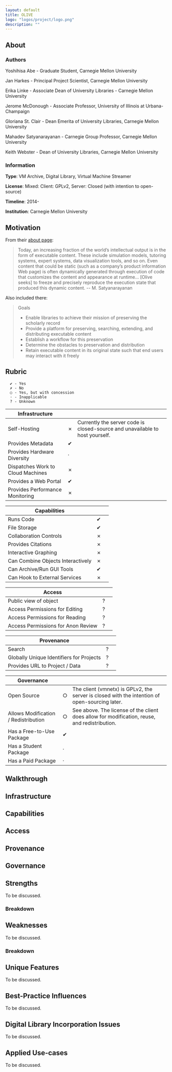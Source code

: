 ```yaml
---
layout: default
title: OLIVE
logo: "logos/project/logo.png"
description: ""
---
```


## About

### Authors

Yoshihisa Abe - Graduate Student, Carnegie Mellon University

Jan Harkes - Principal Project Scientist, Carnegie Mellon University

Erika Linke - Associate Dean of University Libraries - Carnegie Mellon University

Jerome McDonough - Associate Professor, University of Illinois at Urbana-Champaign

Gloriana St. Clair - Dean Emerita of University Libraries, Carnegie Mellon University

Mahadev Satyanarayanan - Carnegie Group Professor, Carnegie Mellon University

Keith Webster - Dean of University Libraries, Carnegie Mellon University

### Information

**Type**: VM Archive, Digital Library, Virtual Machine Streamer

**License**: Mixed: Client: GPLv2, Server: Closed (with intention to open-source)

**Timeline**: 2014-

**Institution**: Carnegie Mellon University

## Motivation

From their [about page](https://olivearchive.org/about/):

> Today, an increasing fraction of the world’s intellectual output is in the form of executable content. These include simulation models, tutoring systems, expert systems, data visualization tools, and so on. Even content that could be static (such as a company’s product information Web page) is often dynamically generated through execution of code that customizes the content and appearance at runtime... [Olive seeks] to freeze and precisely reproduce the execution state that produced this dynamic content.
> -- M. Satyanarayanan

Also included there:

> Goals
>
> * Enable libraries to achieve their mission of preserving the scholarly record
> * Provide a platform for preserving, searching, extending, and distributing executable content
> * Establish a workflow for this preservation
> * Determine the obstacles to preservation and distribution
> * Retain executable content in its original state such that end users may interact with it freely

## Rubric

```
  ✔ - Yes
  ✗ - No
  ○ - Yes, but with concession
  · - Inapplicable
  ? - Unknown
```

| Infrastructure                       |     |            |
| ------------------------------------ | --- | ---------- |
| Self-Hosting                         |  ✗  | Currently the server code is closed-source and unavailable to host yourself. |
| Provides Metadata                    |  ✔  | |
| Provides Hardware Diversity          |  ·  | |
| Dispatches Work to Cloud Machines    |  ✗  | |
| Provides a Web Portal                |  ✔  | |
| Provides Performance Monitoring      |  ✗  | |

| Capabilities                         |     |            |
| ------------------------------------ | --- | ---------- |
| Runs Code                            |  ✔  | |
| File Storage                         |  ✔  | |
| Collaboration Controls               |  ✗  | |
| Provides Citations                   |  ✗  | |
| Interactive Graphing                 |  ✗  | |
| Can Combine Objects Interactively    |  ✗  | |
| Can Archive/Run GUI Tools            |  ✔  | |
| Can Hook to External Services        |  ✗  | |

| Access                               |     |            |
| ------------------------------------ | --- | ---------- |
| Public view of object                |  ?  | |
| Access Permissions for Editing       |  ?  |            |
| Access Permissions for Reading       |  ?  |            |
| Access Permissions for Anon Review   |  ?  | |

| Provenance                               |     |            |
| ---------------------------------------- | --- | ---------- |
| Search                                   |  ?  | |
| Globally Unique Identifiers for Projects |  ?  | |
| Provides URL to Project / Data           |  ?  | |

| Governance                           |     |            |
| ------------------------------------ | --- | ---------- |
| Open Source                          |  ○  | The client (vmnetx) is GPLv2, the server is closed with the intention of open-sourcing later. |
| Allows Modification / Redistribution |  ○  | See above. The license of the client does allow for modification, reuse, and redistribution. |
| Has a Free-to-Use Package            |  ✔  | |
| Has a Student Package                |  ·  |            |
| Has a Paid Package                   |  ·  |            |

## Walkthrough

## Infrastructure

## Capabilities

## Access

## Provenance

## Governance

## Strengths

To be discussed.

### Breakdown

## Weaknesses

To be discussed.

### Breakdown

## Unique Features

To be discussed.

## Best-Practice Influences

To be discussed.

## Digital Library Incorporation Issues

To be discussed.

## Applied Use-cases

To be discussed.
